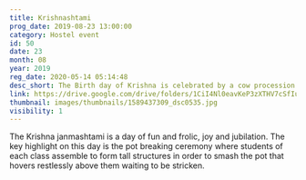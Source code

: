 ```yaml
---
title: Krishnashtami
prog_date: 2019-08-23 13:00:00
category: Hostel event
id: 50
date: 23
month: 08
year: 2019
reg_date: 2020-05-14 05:14:48
desc_short: The Birth day of Krishna is celebrated by a cow procession from Gokulam to the Sai Ramesh Hall. Pot breaking and other events are also held additional to this.
link: https://drive.google.com/drive/folders/1CiI4Nl0eavKeP3zXTHV7cSfIuRWYcXq6
thumbnail: images/thumbnails/1589437309_dsc0535.jpg
visibility: 1
---
```


The Krishna janmashtami is a day of fun and frolic, joy and jubilation. The key highlight on this day is the pot breaking ceremony where students of each class assemble to form tall structures in order to smash the pot that hovers restlessly above them waiting to be stricken.